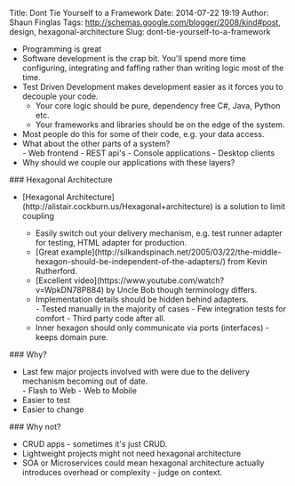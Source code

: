 Title: Dont Tie Yourself to a Framework
Date: 2014-07-22 19:19
Author: Shaun Finglas
Tags: http://schemas.google.com/blogger/2008/kind#post, design, hexagonal-architecture
Slug: dont-tie-yourself-to-a-framework

<ul>
<li>
Programming is great

</li>
<li>
Software development is the crap bit. You'll spend more time
configuring, integrating and faffing rather than writing logic most of
the time.

</li>
<li>
Test Driven Development makes development easier as it forces you to
decouple your code.

-   Your core logic should be pure, dependency free C\#, Java, Python
    etc.
-   Your frameworks and libraries should be on the edge of the system.

</li>
<li>
Most people do this for some of their code, e.g. your data access.

</li>
<li>
What about the other parts of a system?

</li>
-   Web frontend
-   REST api's
-   Console applications
-   Desktop clients

<li>
Why should we couple our applications with these layers?

</li>
</ul>
### Hexagonal Architecture

<ul>
<li>
[Hexagonal
Architecture](http://alistair.cockburn.us/Hexagonal+architecture) is a
solution to limit coupling

</li>
<ul>
<li>
Easily switch out your delivery mechanism, e.g. test runner adapter for
testing, HTML adapter for production.

</li>
<li>
[Great
example](http://silkandspinach.net/2005/03/22/the-middle-hexagon-should-be-independent-of-the-adapters/)
from Kevin Rutherford.

</li>
<li>
[Excellent video](https://www.youtube.com/watch?v=WpkDN78P884) by Uncle
Bob though terminology differs.

</li>
<li>
Implementation details should be hidden behind adapters.

</li>
-   Tested manually in the majority of cases
-   Few integration tests for comfort
-   Third party code after all.

<li>
Inner hexagon should only communicate via ports (interfaces) - keeps
domain pure.

</li>
</ul>
</ul>
### Why?

<ul>
<li>
Last few major projects involved with were due to the delivery mechanism
becoming out of date.

</li>
-   Flash to Web
-   Web to Mobile

<li>
Easier to test

</li>
<li>
Easier to change

</li>
</ul>
### Why not?

-   CRUD apps - sometimes it's just CRUD.
-   Lightweight projects might not need hexagonal architecture
-   SOA or Microservices could mean hexagonal architecture actually
    introduces overhead or complexity - judge on context.

</p>

